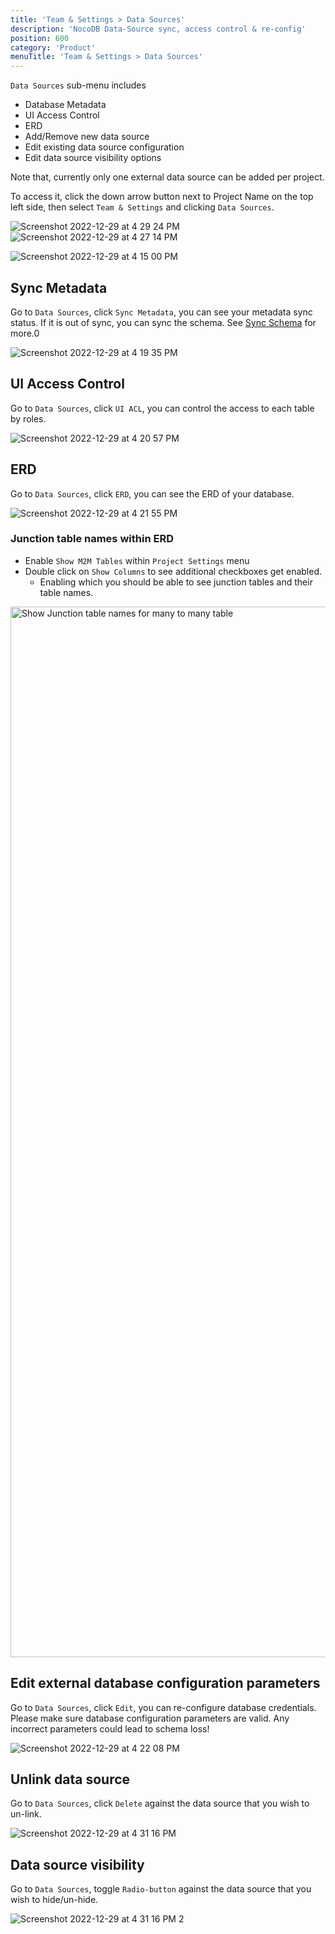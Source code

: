```yaml
---
title: 'Team & Settings > Data Sources'
description: 'NocoDB Data-Source sync, access control & re-config'
position: 600
category: 'Product'
menuTitle: 'Team & Settings > Data Sources'
---
```


`Data Sources` sub-menu includes 
- Database Metadata
- UI Access Control
- ERD
- Add/Remove new data source
- Edit existing data source configuration
- Edit data source visibility options  

  
Note that, currently only one external data source can be added per project.

To access it, click the down arrow button next to Project Name on the top left side, then select `Team & Settings` and clicking `Data Sources`.

<!-- ![Screenshot 2022-12-29 at 4 26 27 PM](https://user-images.githubusercontent.com/86527202/209941709-1bfdbb01-ebd0-4c85-a966-2a8b4fc6ade7.png) -->
![Screenshot 2022-12-29 at 4 29 24 PM](https://user-images.githubusercontent.com/86527202/209941906-a9c8d48d-d604-4a2f-8ffb-7a9a494bac6b.png)
![Screenshot 2022-12-29 at 4 27 14 PM](https://user-images.githubusercontent.com/86527202/209941716-70f2aaa7-b035-42b2-835e-eb2ca348be42.png)


<!-- ![Screenshot 2022-12-29 at 3 54 55 PM](https://user-images.githubusercontent.com/86527202/209938195-7384b4d8-0289-447f-bd39-1ec600cd1723.png) -->
<!-- <img width="322" alt="image" src="https://user-images.githubusercontent.com/86527202/209941709-1bfdbb01-ebd0-4c85-a966-2a8b4fc6ade7.png"> | <img alt="image" src="https://user-images.githubusercontent.com/86527202/209941716-70f2aaa7-b035-42b2-835e-eb2ca348be42.png"> -->
<!-- |--|--| -->
  
![Screenshot 2022-12-29 at 4 15 00 PM](https://user-images.githubusercontent.com/86527202/209940452-5b867b71-b9f1-4e64-af69-14715ab73be7.png)



## Sync Metadata

Go to `Data Sources`, click ``Sync Metadata``, you can see your metadata sync status. If it is out of sync, you can sync the schema. See <a href="./sync-schema">Sync Schema</a> for more.0

![Screenshot 2022-12-29 at 4 19 35 PM](https://user-images.githubusercontent.com/86527202/209940903-396650b4-e219-494a-863f-c3f1beb51c5e.png)


<!-- <img width="1333" alt="image" src="https://user-images.githubusercontent.com/35857179/194850034-5330458e-85a9-4a3c-87a3-dd2f3edc5b46.png"> -->

## UI Access Control

Go to `Data Sources`, click ``UI ACL``, you can control the access to each table by roles. 

<!-- <img width="1336" alt="image" src="https://user-images.githubusercontent.com/35857179/194850281-9030f4c5-06bc-4780-b8fd-5d0c209867e0.png"> -->
![Screenshot 2022-12-29 at 4 20 57 PM](https://user-images.githubusercontent.com/86527202/209941141-deed80a9-7682-48e1-8de9-9c965c990d2d.png)

## ERD

Go to `Data Sources`, click ``ERD``, you can see the ERD of your database.

![Screenshot 2022-12-29 at 4 21 55 PM](https://user-images.githubusercontent.com/86527202/209941168-b53d2898-8448-47fa-a8b3-6f3572f6b3a2.png)
<!-- <img width="1338" alt="image" src="https://user-images.githubusercontent.com/35857179/194850416-54bc49cf-c32f-45e8-aea1-62b07645c26e.png"> -->

### Junction table names within ERD

- Enable `Show M2M Tables` within `Project Settings` menu
- Double click on `Show Columns` to see additional checkboxes get enabled.
  - Enabling which you should be able to see junction tables and their table names.

<img width="1681" alt="Show Junction table names for many to many table" src="https://user-images.githubusercontent.com/5435402/192140913-9da37700-28fe-404d-88e8-35ba0c8e2f53.png">

## Edit external database configuration parameters

Go to `Data Sources`, click ``Edit``, you can re-configure database credentials.  
Please make sure database configuration parameters are valid. Any incorrect parameters could lead to schema loss!
  
  
![Screenshot 2022-12-29 at 4 22 08 PM](https://user-images.githubusercontent.com/86527202/209941211-de9670c9-a73c-4719-9957-eeaf05f3a7ee.png)
  

## Unlink data source

Go to `Data Sources`, click ``Delete`` against the data source that you wish to un-link.
  
![Screenshot 2022-12-29 at 4 31 16 PM](https://user-images.githubusercontent.com/86527202/209942178-5ae40f14-0e87-41f7-9630-e2bf6f59a906.png)
  
## Data source visibility

Go to `Data Sources`, toggle ``Radio-button`` against the data source that you wish to hide/un-hide.
  
![Screenshot 2022-12-29 at 4 31 16 PM 2](https://user-images.githubusercontent.com/86527202/209942198-627f7f14-761b-4709-b9ca-fde5111fa207.png)
    
<!-- ## Miscellaneous

- Enabling, `Show M2M Tables` will show junction tables between many to many tables.

<img width="1340" alt="image" src="https://user-images.githubusercontent.com/35857179/194850461-3e88752a-ba4f-4ead-9426-9a9e57020061.png">
 -->
